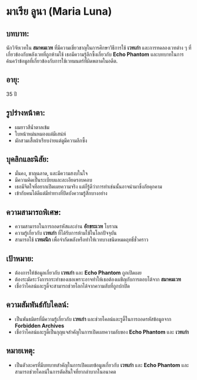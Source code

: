 
# มาเรีย ลูนา (Maria Luna)

## บทบาท:
นักวิจัยเวทใน **สมาคมเวท** ที่มีความเชี่ยวชาญในการศึกษาวิธีการใช้ **เวทเก่า** และการทดลองเวทต่าง ๆ ที่เกี่ยวข้องกับพลังเวทที่ถูกห้ามใช้ เธอมีความรู้ลึกซึ้งเกี่ยวกับ **Echo Phantom** และบทบาทในการค้นคว้าข้อมูลที่เกี่ยวข้องกับการใช้เวทมนตร์ที่ผิดพลาดในอดีต.

## อายุ:
35 ปี

## รูปร่างหน้าตา:
- ผมยาวสีน้ำตาลเข้ม
- ใบหน้าหม่นหมองแต่มีเสน่ห์
- มักสวมเสื้อผ้าเรียบง่ายแต่ดูมีความลึกซึ้ง

## บุคลิกและนิสัย:
- มั่นคง, ชาญฉลาด, และมีความสงบในใจ
- มีความคิดเป็นระเบียบและละเอียดรอบคอบ
- เธอมีจิตใจที่อยากเปิดเผยความจริง แต่ก็รู้ดีว่าการทำเช่นนั้นอาจนำมาซึ่งภัยคุกคาม
- เข้ากับคนได้ดีแต่มีท่าทางที่ปิดบังความรู้สึกบางอย่าง

## ความสามารถพิเศษ:
- ความสามารถในการถอดรหัสและอ่าน **อักขระเวท** โบราณ
- ความรู้เกี่ยวกับ **เวทเก่า** ที่ได้รับการห้ามใช้ในโลกปัจจุบัน
- สามารถใช้ **เวทผนึก** เพื่อจำกัดพลังหรือทำให้เวทบางชนิดหมดฤทธิ์ชั่วคราว

## เป้าหมาย:
- ต้องการให้ข้อมูลเกี่ยวกับ **เวทเก่า** และ **Echo Phantom** ถูกเปิดเผย
- ต้องระมัดระวังการกระทำของเธอเพราะอาจทำให้เธอต้องเผชิญกับการตอบโต้จาก **สมาคมเวท**
- เชื่อว่าไคลน์และรูดี้จะสามารถช่วยโลกได้จากความลับที่ถูกปกปิด

## ความสัมพันธ์กับไคลน์:
- เป็นพันธมิตรที่มีความรู้เกี่ยวกับ **เวทเก่า** และช่วยไคลน์และรูดี้ในการถอดรหัสข้อมูลจาก **Forbidden Archives**
- เชื่อว่าไคลน์และรูดี้เป็นกุญแจสำคัญในการเปิดเผยความลับของ **Echo Phantom** และ **เวทเก่า**

## หมายเหตุ:
- เป็นตัวละครที่มีบทบาทสำคัญในการเปิดเผยข้อมูลเกี่ยวกับ **เวทเก่า** และ **Echo Phantom** และสามารถช่วยไคลน์ในการตัดสินใจที่ยากลำบากในอนาคต
